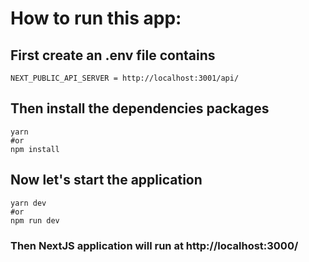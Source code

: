 # How to run this app:

## First create an .env file contains

```
NEXT_PUBLIC_API_SERVER = http://localhost:3001/api/
```

## Then install the dependencies packages
```
yarn
#or
npm install
```

## Now let's start the application

```
yarn dev
#or
npm run dev
```

### Then NextJS application will run at http://localhost:3000/
